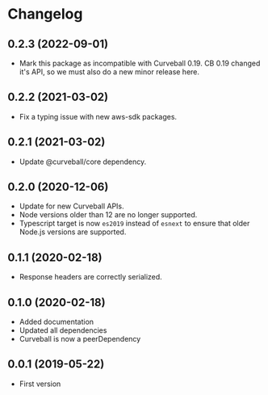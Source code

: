 Changelog
=========

0.2.3 (2022-09-01)
------------------

* Mark this package as incompatible with Curveball 0.19. CB 0.19 changed it's
  API, so we must also do a new minor release here.


0.2.2 (2021-03-02)
------------------

* Fix a typing issue with new aws-sdk packages.


0.2.1 (2021-03-02)
------------------

* Update @curveball/core dependency.


0.2.0 (2020-12-06)
------------------

* Update for new Curveball APIs.
* Node versions older than 12 are no longer supported.
* Typescript target is now `es2019` instead of `esnext` to ensure that older
  Node.js versions are supported.


0.1.1 (2020-02-18)
------------------

* Response headers are correctly serialized.


0.1.0 (2020-02-18)
------------------

* Added documentation
* Updated all dependencies
* Curveball is now a peerDependency


0.0.1 (2019-05-22)
------------------

* First version
